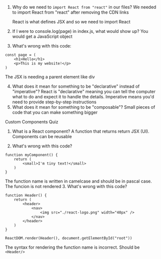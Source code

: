 1. Why do we need to `import React from "react"` in our files?
   We needed to import React from "react" after removing the CDN links

   React is what defines JSX and so we need to import React

2. If I were to console.log(page) in index.js, what would show up?
   You would get a JavaScript object

3. What's wrong with this code:

```
const page = (
    <h1>Hello</h1>
    <p>This is my website!</p>
)
```

The JSX is needing a parent element like div

4. What does it mean for something to be "declarative" instead of "imperative"?
   React is "declarative" meaning you can tell the computer what to do and expect it to handle the details. Imperative means you'd need to provide step-by-step instructions
5. What does it mean for something to be "composable"?
   Small pieces of code that you can make something bigger

Custom Components Quiz

1. What is a React component?
   A function that returns return JSX (UI). Components can be reusable

2. What's wrong with this code?

```
function myComponent() {
    return (
        <small>I'm tiny text!</small>
    )
}
```

The function name is written in camelcase and should be in pascal case. The funcion is not rendered 3. What's wrong with this code?

```
function Header() {
    return (
        <header>
            <nav>
                <img src="./react-logo.png" width="40px" />
            </nav>
        </header>
    )
}

ReactDOM.render(Header(), document.getElementById("root"))
```

The syntax for rendering the function name is incorrect. Should be `<Header/>`
